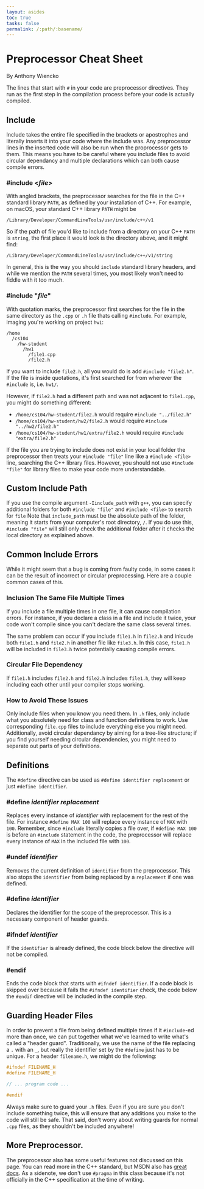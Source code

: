 ```yaml
---
layout: asides
toc: true
tasks: false
permalink: /:path/:basename/
---
```


# Preprocessor Cheat Sheet

By Anthony Wiencko

The lines that start with `#` in your code are preprocessor directives.
They run as the first step in the compilation process before your code is actually compiled.

## Include

Include takes the entire file specified in the brackets or apostrophes and literally inserts it into your code where the include was.
Any preprocessor lines in the inserted code will also be run when the proprocessor gets to them.
This means you have to be careful where you include files to avoid circular dependancy and multiple declarations which can both cause compile errors.

### #include \<_file_>

With angled brackets, the preprocessor searches for the file in the C++ standard library `PATH`, as defined by your installation of C++.
For example, on macOS, your standard C++ library `PATH` might be

```
/Library/Developer/CommandLineTools/usr/include/c++/v1
```

So if the path of file you'd like to include from a directory on your C++ `PATH` is `string`, the first place it would look is the directory above, and it might find:

```
/Library/Developer/CommandLineTools/usr/include/c++/v1/string
```

In general, this is the way you should `include` standard library headers, and while we mention the `PATH` several times, you most likely won't need to fiddle with it too much.

### #include "_file_"

With quotation marks, the preprocessor first searches for the file in the same directory as the `.cpp` or `.h` file thats calling `#include`.
For example, imaging you're working on project `hw1`:

```
/home
  /cs104
    /hw-student
      /hw1
        /file1.cpp
        /file2.h
```

If you want to include `file2.h`, all you would do is add `#include "file2.h"`.
If the file is inside quotations, it's first searched for from wherever the `#include` is, i.e. `hw1/`.

However, if `file2.h` had a different path and was not adjacent to `file1.cpp`, you might do something different:

- `/home/cs104/hw-student/file2.h` would require `#include "../file2.h"`
- `/home/cs104/hw-student/hw2/file2.h` would require `#include "../hw2/file2.h"`
- `/home/cs104/hw-student/hw1/extra/file2.h` would require `#include "extra/file2.h"`

If the file you are trying to include does not exist in your local folder the preprocessor then treats your `#include "file"` line like a `#include <file>` line, searching the C++ library files.
However, you should not use `#include "file"` for library files to make your code more understandable.

## Custom Include Path

If you use the compile argument `-Iinclude_path` with `g++`, you can specify additional folders for both `#include "file"` and `#include <file>` to search for `file`
Note that `include_path` must be the absolute path of the folder, meaning it starts from your computer's root directory, `/`.
If you do use this, `#include "file"` will still only check the additional folder after it checks the local directory as explained above.

## Common Include Errors

While it might seem that a bug is coming from faulty code, in some cases it can be the result of incorrect or circular preprocessing.
Here are a couple common cases of this.

### Inclusion The Same File Multiple Times

If you include a file multiple times in one file, it can cause compilation errors.
For instance, if you declare a class in a file and include it twice, your code won't compile since you can't declare the same class several times.

The same problem can occur if you include `file1.h` in `file2.h` and inlcude both `file1.h` and `file2.h` in another file like `file3.h`.
In this case, `file1.h` will be included in `file3.h` twice potentially causing compile errors.

### Circular File Dependency

If `file1.h` includes `file2.h` and `file2.h` includes `file1.h`, they will keep including each other until your compiler stops working. 

### How to Avoid These Issues

Only include files when you know you need them.
In `.h` files, only include what you absolutely need for class and function definitions to work.
Use corresponding `file.cpp` files to include everything else you might need.
Additionally, avoid circular dependancy by aiming for a tree-like structure; if you find yourself needing circular dependencies, you might need to separate out parts of your definitions.

## Definitions

The `#define` directive can be used as `#define identifier replacement` or just `#define identifier`.

### #define _identifier_ _replacement_

Replaces every instance of *identifier* with replacement for the rest of the file.
For instance `#define MAX 100` will replace every instance of `MAX` with `100`. Remember, since `#include` literally copies a file over, if `#define MAX 100` is before an `#include` statement in the code, the preprocessor will replace every instance of `MAX` in the included file with `100`.

### #undef _identifier_

Removes the current definition of `identifier` from the preprocessor.
This also stops the `identifier` from being replaced by a `replacement` if one was defined.

### #define _identifier_

Declares the identifier for the scope of the preprocessor.
This is a necessary component of header guards.

### #ifndef _identifier_

If the `identifier` is already defined, the code block below the directive will not be compiled. 

### #endif

Ends the code block that starts with `#ifndef identifier`.
If a code block is skipped over because it fails the `#ifndef identifier` check, the code below the `#endif` directive will be included in the compile step.

## Guarding Header Files

In order to prevent a file from being defined multiple times if it `#include`-ed more than once, we can put together what we've learned to write what's called a "header guard".
Traditionally, we use the name of the file replacing a `.` with an `_`, but really the identifier set by the `#define` just has to be unique.
For a header `filename.h`, we might do the following:

```c++
#ifndef FILENAME_H
#define FILENAME_H

// ... program code ...

#endif
```

Always make sure to guard your `.h` files.
Even if you are sure you don't include something twice, this will ensure that any additions you make to the code will still be safe.
That said, don't worry about writing guards for normal `.cpp` files, as they shouldn't be included anywhere!

## More Preprocessor.

The preprocessor also has some useful features not discussed on this page. 
You can read more in the C++ standard, but MSDN also has [great docs](https://docs.microsoft.com/en-us/cpp/preprocessor/preprocessor-directives?view=vs-2019).
As a sidenote, we don't use `#pragma` in this class because it's not officially in the C++ specification at the time of writing.
